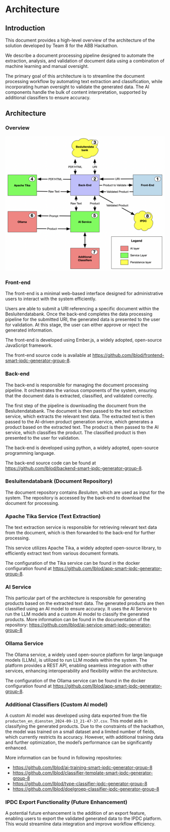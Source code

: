 # Architecture

## Introduction

This document provides a high-level overview of the architecture of the solution developed by Team 8 for the ABB Hackathon.

We describe a document processing pipeline designed to automate the extraction, analysis, and validation of document data using a combination of machine learning and manual oversight.

The primary goal of this architecture is to streamline the document processing workflow by automating text extraction and classification, while incorporating human oversight to validate the generated data. The AI components handle the bulk of content interpretation, supported by additional classifiers to ensure accuracy.

## Architecture

### Overview

![alt text](media/architecture.png)

### Front-end

The front-end is a minimal web-based interface designed for administrative users to interact with the system efficiently.

Users are able to submit a URI referencing a specific document within the Besluitendatabank. Once the back-end completes the data processing pipeline for the submitted URI, the generated data is presented to the user for validation. At this stage, the user can either approve or reject the generated information.

The front-end is developed using Ember.js, a widely adopted, open-source JavaScript framework.

The front-end source code is available at https://github.com/lblod/frontend-smart-ipdc-generator-group-8.

### Back-end

The back-end is responsible for managing the document processing pipeline. It orchestrates the various components of the system, ensuring that the document data is extracted, classified, and validated correctly.

The first step of the pipeline is downloading the document from the Besluitendatabank. The document is then passed to the text extraction service, which extracts the relevant text data. The extracted text is then passed to the AI-driven product generation service, which generates a product based on the extracted text. The product is then passed to the AI service, which classifies the product. The classified product is then presented to the user for validation.

The back-end is developed using python, a widely adopted, open-source programming language.

The back-end source code can be found at https://github.com/lblod/backend-smart-ipdc-generator-group-8.

### Besluitendatabank (Document Repository)

The document repository contains _Besluiten_, which are used as input for the system. The repository is accessed by the back-end to download the document for processing.

### Apache Tika Service (Text Extraction)

The text extraction service is responsible for retrieving relevant text data from the document, which is then forwarded to the back-end for further processing.

This service utilizes Apache Tika, a widely adopted open-source library, to efficiently extract text from various document formats.

The configuration of the Tika service can be found in the docker configuration found at https://github.com/lblod/app-smart-ipdc-generator-group-8.

### AI Service

This particular part of the architecture is responsible for generating products based on the extracted text data. The generated products are then classified using an AI model to ensure accuracy. It uses the AI Service to run the LLM models and a custom AI model to classify the generated products. More information can be found in the documentation of the repository: https://github.com/lblod/ai-service-smart-ipdc-generator-group-8

### Ollama Service

The Ollama service, a widely used open-source platform for large language models (LLMs), is utilized to run LLM models within the system. The platform provides a REST API, enabling seamless integration with other services, enhancing interoperability and flexibility within the architecture.

The configuration of the Ollama service can be found in the docker configuration found at https://github.com/lblod/app-smart-ipdc-generator-group-8.

### Additional Classifiers (Custom AI model)

A custom AI model was developed using data exported from the file `producten_en_diensten_2024-09-13_21-47-37.csv`. This model aids in classifying the generated products. Due to the constraints of the hackathon, the model was trained on a small dataset and a limited number of fields, which currently restricts its accuracy. However, with additional training data and further optimization, the model’s performance can be significantly enhanced.

More information can be found in following repositories:

- https://github.com/lblod/ai-training-smart-ipdc-generator-group-8
- https://github.com/lblod/classifier-template-smart-ipdc-generator-group-8
- https://github.com/lblod/type-classifier-ipdc-generator-group-8
- https://github.com/lblod/doelgroep-classifier-ipdc-generator-group-8

### IPDC Export Functionality (Future Enhancement)

A potential future enhancement is the addition of an export feature, enabling users to export the validated generated data to the IPDC platform. This would streamline data integration and improve workflow efficiency.
